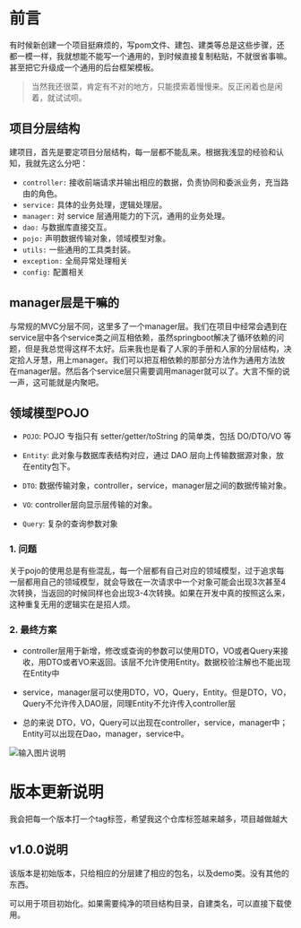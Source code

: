 # 前言

有时候新创建一个项目挺麻烦的，写pom文件、建包、建类等总是这些步骤，还都一模一样，我就想能不能写一个通用的，到时候直接复制粘贴，不就很省事嘛。甚至把它升级成一个通用的后台框架模板。

> 当然我还很菜，肯定有不对的地方，只能摸索着慢慢来。反正闲着也是闲着，就试试呗。

## 项目分层结构

建项目，首先是要定项目分层结构，每一层都不能乱来。根据我浅显的经验和认知，我就先这么分吧：

- `controller:` 接收前端请求并输出相应的数据，负责协同和委派业务，充当路由的角色。
- `service:` 具体的业务处理，逻辑处理层。
- `manager:` 对 service 层通用能力的下沉，通用的业务处理。
- `dao:` 与数据库直接交互。
- `pojo:` 声明数据传输对象，领域模型对象。
- `utils:` 一些通用的工具类封装。
- `exception:` 全局异常处理相关
- `config:` 配置相关

## manager层是干嘛的

与常规的MVC分层不同，这里多了一个manager层。我们在项目中经常会遇到在service层中各个service类之间互相依赖，虽然springboot解决了循环依赖的问题，但是我总觉得这样不太好。后来我也是看了人家的手册和人家的分层结构，决定拾人牙慧，用上manager。我们可以把互相依赖的那部分方法作为通用方法放在manager层。然后各个service层只需要调用manager就可以了。大言不惭的说一声，这可能就是内聚吧。

## 领域模型POJO

- `POJO`: POJO 专指只有 setter/getter/toString 的简单类，包括 DO/DTO/VO 等

- `Entity`: 此对象与数据库表结构对应，通过 DAO 层向上传输数据源对象，放在entity包下。

- `DTO`: 数据传输对象，controller，service，manager层之间的数据传输对象。

- `VO`: controller层向显示层传输的对象。

- `Query`: 复杂的查询参数对象

### 1. 问题

关于pojo的使用总是有些混乱，每一个层都有自己对应的领域模型，过于追求每一层都用自己的领域模型，就会导致在一次请求中一个对象可能会出现3次甚至4次转换，当返回的时候同样也会出现3-4次转换。如果在开发中真的按照这么来，这种重复无用的逻辑实在是招人烦。

###  2. 最终方案

- controller层用于新增，修改或查询的参数可以使用DTO，VO或者Query来接收，用DTO或者VO来返回。该层不允许使用Entity。数据校验注解也不能出现在Entity中
- service，manager层可以使用DTO，VO，Query，Entity。但是DTO，VO，Query不允许传入DAO层，同理Entity不允许传入controller层

- 总的来说
DTO，VO，Query可以出现在controller，service，manager中；
Entity可以出现在Dao，manager，service中。


![输入图片说明](https://images.gitee.com/uploads/images/2021/1003/132419_3a1c864f_1806068.png "611384c204ece.png")

# 版本更新说明

我会把每一个版本打一个tag标签，希望我这个仓库标签越来越多，项目越做越大

## v1.0.0说明

该版本是初始版本，只给相应的分层建了相应的包名，以及demo类。没有其他的东西。

可以用于项目初始化。如果需要纯净的项目结构目录，自建类名，可以直接下载使用。

